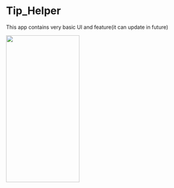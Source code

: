 # Tip_Helper
This app contains very basic UI and feature(it can update in future)

<img src='Screeenshot/Screenshot_20220718_050851.png' width='200' height='400'>&nbsp; &nbsp; &nbsp; &nbsp;
